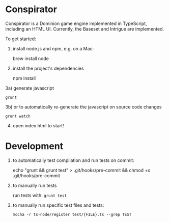 # Conspirator

Conspirator is a Dominion game engine implemented in TypeScript,
including an HTML UI. Currently, the Baseset and Intrigue are
implemented.

To get started:

1) install node.js and npm, e.g. on a Mac:

    brew install node

2) install the project's dependencies

    npm install

3a) generate javascript

    grunt

3b) or to automatically re-generate the javascript on source code changes

    grunt watch

4) open index.html to start!

# Development

1) to automatically test compilation and run tests on commit:

    echo "grunt && grunt test" > .git/hooks/pre-commit && chmod +x .git/hooks/pre-commit

2) to manually run tests

    run tests with: `grunt test`

3) to manually run specific test files and tests:

    `mocha -r ts-node/register test/{FILE}.ts --grep TEST`
